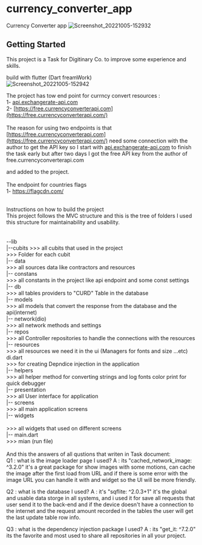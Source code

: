 # currency_converter_app

Currency Converter app
![Screenshot_20221005-152932](https://user-images.githubusercontent.com/16311128/194061508-5a4d20ad-1c75-44d1-b08b-7b2e6deb083b.jpg)<br/>

## Getting Started

This project is a Task for Digitinary Co. to improve some experience and skills.

build with flutter (Dart freamWork)<br/>
![Screenshot_20221005-152942](https://user-images.githubusercontent.com/16311128/194061725-2821daad-3618-4a55-b1d1-d3819eb5eca4.jpg)

The project has tow end point for currncy convert resources :<br/>
1-  [api.exchangerate-api.com](https://www.exchangerate-api.com/)<br/>
2- [https://free.currencyconverterapi.com](https://free.currencyconverterapi.com/)<br/>
<br/>
The reason for using two endpoints is that [https://free.currencyconverterapi.com](https://free.currencyconverterapi.com/) need some connection with the author to get the API key so I start with [api.exchangerate-api.com](https://www.exchangerate-api.com/) to finish the task early but after two days I got the free API key from the author of free.currencyconverterapi.com

and added to the project.
<br/><br/>
The endpoint for countries flags<br/>
1- https://flagcdn.com/
<br/>

<br/>
Instructions on how to build the project<br/>
This project follows the MVC structure and this is the tree of folders I used this structure for maintainability and usability.<br/>
<br/><br/>
--lib<br />
    |--cubits >>>  all cubits that used in the project<br />
        >>> Folder for each cubit<br />
    |-- data<br />
        >>> all sources data like contractors and resources<br />
      |-- constans<br />
            >>> all constants in the project like api endpoint and some const settings<br />
      |-- db<br />
            >>> all tables providers to "CURD" Table in the database<br />
      |-- models<br />
            >>> all models that convert the response from the database and the api(internet)<br />
      |-- network(dio)<br />
            >>> all network methods and settings<br />
      |-- repos<br />
            >>> all Controller repositories to handle the connections with the resources<br />
      |-- resources<br />
            >>> all resources we need it in the ui (Managers for fonts and size ...etc)<br />
       di.dart<br />
        >>> for creating Depndice injection in the application<br />
    |-- helpers<br />
        >>> all helper method for converting strings and log fonts color print for quick debugger<br />
    |-- presentation<br />
        >>> all User interface for application<br />
      |-- screens<br />
            >>> all main application screens<br />
      |-- widgets<br /><br />
            >>> all widgets that used on different screens<br />
    |-- main.dart<br />
        >>> mian (run file)<br />
<br />
And this the answers of all qustions that writen in Task document:
<br />
Q1 : what is the image loader page I used?
A : its "cached_network_image: ^3.2.0" it's a great package for show images with some motions, can cache the image after the first load from URL and if there is some error with the image URL you can handle it with and widget so the UI will be more friendly.

Q2 : what is the database I used?
A : it's "sqflite: ^2.0.3+1" it's the global and usable data storge in all systems, and i used it for save all requests that user send it to the back-end
and if the device doesn't have a connection to the internet and the request amount recorded in the tables the user will get the last update table row info.

Q3 : what is the dependency injection package I used?
A : its "get_it: ^7.2.0" its the favorite and most used to share all repositories in all your project.
